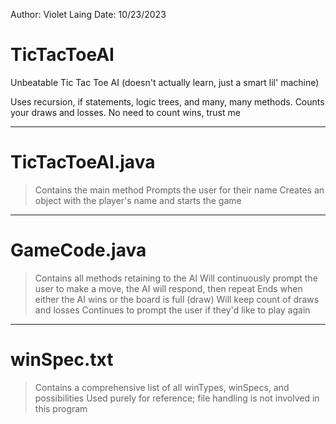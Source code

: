 Author: Violet Laing
Date: 10/23/2023

# TicTacToeAI

Unbeatable Tic Tac Toe AI (doesn't actually learn, just a smart lil' machine)

Uses recursion, if statements, logic trees, and many, many methods. Counts your draws and losses. No need to count wins, trust me

---

# TicTacToeAI.java

> Contains the main method
> Prompts the user for their name
> Creates an object with the player's name and starts the game

---

# GameCode.java

> Contains all methods retaining to the AI
> Will continuously prompt the user to make a move, the AI will respond, then repeat
> Ends when either the AI wins or the board is full (draw)
> Will keep count of draws and losses
> Continues to prompt the user if they'd like to play again

---

# winSpec.txt

> Contains a comprehensive list of all winTypes, winSpecs, and possibilities
> Used purely for reference; file handling is not involved in this program
